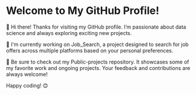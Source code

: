 # Welcome to My GitHub Profile!  

👋 Hi there! Thanks for visiting my GitHub profile. I’m passionate about data science and always exploring exciting new projects.

💼 I'm currently working on Job_Search, a project designed to search for job offers across multiple platforms based on your personal preferences.

🚀 Be sure to check out my Public-projects repository. It showcases some of my favorite work and ongoing projects. Your feedback and contributions are always welcome!

Happy coding! 😊
